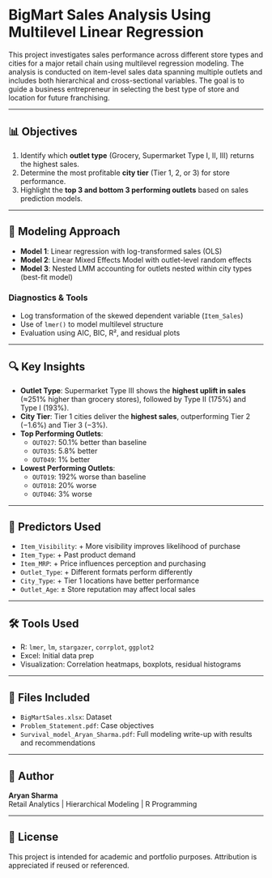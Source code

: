 # BigMart Sales Analysis Using Multilevel Linear Regression

This project investigates sales performance across different store types and cities for a major retail chain using multilevel regression modeling. The analysis is conducted on item-level sales data spanning multiple outlets and includes both hierarchical and cross-sectional variables. The goal is to guide a business entrepreneur in selecting the best type of store and location for future franchising.

---

## 📊 Objectives

1. Identify which **outlet type** (Grocery, Supermarket Type I, II, III) returns the highest sales.
2. Determine the most profitable **city tier** (Tier 1, 2, or 3) for store performance.
3. Highlight the **top 3 and bottom 3 performing outlets** based on sales prediction models.

---

## 🧪 Modeling Approach

- **Model 1**: Linear regression with log-transformed sales (OLS)
- **Model 2**: Linear Mixed Effects Model with outlet-level random effects
- **Model 3**: Nested LMM accounting for outlets nested within city types (best-fit model)

### Diagnostics & Tools
- Log transformation of the skewed dependent variable (`Item_Sales`)
- Use of `lmer()` to model multilevel structure
- Evaluation using AIC, BIC, R², and residual plots

---

## 🔍 Key Insights

- **Outlet Type**: Supermarket Type III shows the **highest uplift in sales** (≈251% higher than grocery stores), followed by Type II (175%) and Type I (193%).
- **City Tier**: Tier 1 cities deliver the **highest sales**, outperforming Tier 2 (−1.6%) and Tier 3 (−3%).
- **Top Performing Outlets**:
  - `OUT027`: 50.1% better than baseline
  - `OUT035`: 5.8% better
  - `OUT049`: 1% better
- **Lowest Performing Outlets**:
  - `OUT019`: 192% worse than baseline
  - `OUT018`: 20% worse
  - `OUT046`: 3% worse

---

## 🧠 Predictors Used

- `Item_Visibility`: + More visibility improves likelihood of purchase
- `Item_Type`: + Past product demand
- `Item_MRP`: + Price influences perception and purchasing
- `Outlet_Type`: + Different formats perform differently
- `City_Type`: + Tier 1 locations have better performance
- `Outlet_Age`: ± Store reputation may affect local sales

---

## 🛠 Tools Used

- R: `lmer`, `lm`, `stargazer`, `corrplot`, `ggplot2`
- Excel: Initial data prep
- Visualization: Correlation heatmaps, boxplots, residual histograms

---

## 📁 Files Included

- `BigMartSales.xlsx`: Dataset
- `Problem_Statement.pdf`: Case objectives
- `Survival_model_Aryan_Sharma.pdf`: Full modeling write-up with results and recommendations

---

## 👤 Author

**Aryan Sharma**  
Retail Analytics | Hierarchical Modeling | R Programming

---

## 📘 License

This project is intended for academic and portfolio purposes. Attribution is appreciated if reused or referenced.
